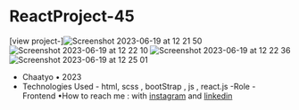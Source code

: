 # ReactProject-45
[view project-]![Screenshot 2023-06-19 at 12 21 50](https://github.com/erfanhesaraki/ReactProject-45/assets/120978791/e5d556cc-39c2-47f8-af0d-6862f18ff4bd)
![Screenshot 2023-06-19 at 12 22 10](https://github.com/erfanhesaraki/ReactProject-45/assets/120978791/0881c981-c2fb-4f00-ad06-f1cdc90f8e7a)
![Screenshot 2023-06-19 at 12 22 36](https://github.com/erfanhesaraki/ReactProject-45/assets/120978791/45b8412c-1921-49c4-9928-425ea62298a8)
![Screenshot 2023-06-19 at 12 25 01](https://github.com/erfanhesaraki/ReactProject-45/assets/120978791/8d289300-c4e0-428b-a08a-b990229bf28d)
- Chaatyo • 2023
- Technologies Used - html, scss , bootStrap , js , react.js
-Role - Frontend
•How to reach me : with [instagram](https://www.instagram.com/erfan_hesaraki_web) and [linkedin](https://www.linkedin.com/in/erfan-hesaraki-)

